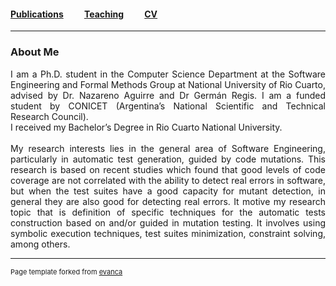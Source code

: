 #### [Publications](/publications)&nbsp;   &nbsp;   &nbsp;   &nbsp;   &nbsp; [Teaching](/teaching)&nbsp;   &nbsp;   &nbsp;   &nbsp;   &nbsp;   [CV](/CVPolitano-2019-Ingles.pdf")

---

### About Me

<div style="text-align: justify"> 
	I am a Ph.D. student in the Computer Science Department at the Software Engineering and Formal Methods Group at National University of Rio Cuarto, advised by Dr. Nazareno Aguirre and Dr Germán Regis. I am a funded student by CONICET (Argentina’s National Scientific and Technical Research Council).
	<br>
	I received my Bachelor’s Degree in Rio Cuarto National University.
	<br>
	<br>
	My research interests lies in the general area of Software Engineering, particularly in automatic test generation, guided by code mutations. This research is based on recent studies which found that good levels of code coverage are not correlated with the ability to detect real errors in software, but when the test suites have a good capacity for mutant detection, in general they are also good for detecting real errors. 
	It motive my research topic that is definition of specific techniques for the automatic tests construction based on and/or guided in mutation testing. It involves using symbolic execution techniques, test suites minimization, constraint solving, among others.
</div>





---
<p style="font-size:11px">Page template forked from <a href="https://github.com/evanca/quick-portfolio">evanca</a></p>
<!-- Remove above link if you don't want to attibute -->
